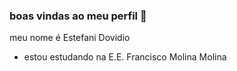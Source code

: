 ### boas vindas ao meu perfil 🎈

meu nome é Estefani Dovidio

- estou estudando na E.E. Francisco Molina Molina
